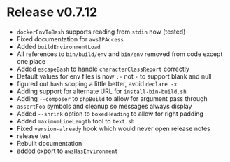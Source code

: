 # Release v0.7.12

- `dockerEnvToBash` supports reading from `stdin` now (tested)
- Fixed documentation for `awsIPAccess`
- Added `buildEnvironmentLoad`
- All references to `bin/build/env` and `bin/env` removed from code except one place
- Added `escapeBash` to handle `characterClassReport` correctly
- Default values for env files is now `:-` not `-` to support blank and null
- figured out `bash` scoping a little better, avoid `declare -x`
- Adding support for alternate URL for `install-bin-build.sh`
- Adding `--composer` to `phpBuild` to allow for argument pass through
- `assertFoo` symbols and cleanup so messages always display
- Added `--shrink` option to `boxedHeading` to allow for right padding
- Added `maximumLineLength` tool to `text.sh`
- Fixed `version-already` hook which would never open release notes
- release test
- Rebuilt documentation
- added export to `awsHasEnvironment`
